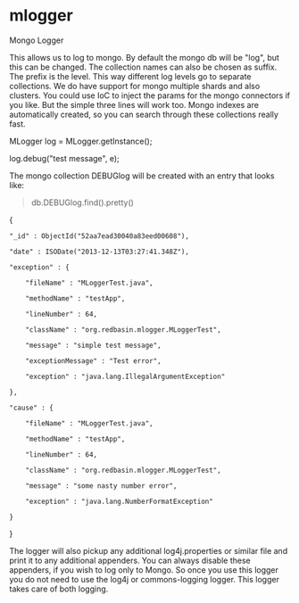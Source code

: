 mlogger
=======

Mongo Logger

This allows us to log to mongo. By default the mongo db will be "log", but this can be changed. The collection names can also be chosen as suffix. The prefix is the level. This way different log levels go to separate collections. We do have support for mongo multiple shards and also clusters. You could use IoC to inject the params for the mongo connectors if you like. But the simple three lines will work too. Mongo indexes are automatically created, so you can search through these collections really fast.

MLogger log = MLogger.getInstance();

log.debug("test message", e);

The mongo collection DEBUGlog will be created with an entry that looks like:

> db.DEBUGlog.find().pretty()

{

	"_id" : ObjectId("52aa7ead30040a83eed00608"),
	
	"date" : ISODate("2013-12-13T03:27:41.348Z"),
	
	"exception" : {
	
		"fileName" : "MLoggerTest.java",
		
		"methodName" : "testApp",
		
		"lineNumber" : 64,
		
		"className" : "org.redbasin.mlogger.MLoggerTest",
		
		"message" : "simple test message",
		
		"exceptionMessage" : "Test error",
		
		"exception" : "java.lang.IllegalArgumentException"
		
	},
	
	"cause" : {
	
		"fileName" : "MLoggerTest.java",
		
		"methodName" : "testApp",
		
		"lineNumber" : 64,
		
		"className" : "org.redbasin.mlogger.MLoggerTest",
		
		"message" : "some nasty number error",
		
		"exception" : "java.lang.NumberFormatException"
		
	}
	
}


The logger will also pickup any additional log4j.properties or similar file and print it to any additional appenders. You can always disable these appenders, if you wish to log only to Mongo. So once you use this logger you do not need to use the log4j or commons-logging logger. This logger takes care of both logging.
